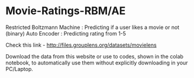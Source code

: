 # Movie-Ratings-RBM/AE
Restricted Boltzmann Machine : Predicting if a user likes a movie or not (binary)
Auto Encoder : Predicting rating from 1-5

Check this link - http://files.grouplens.org/datasets/movielens

Download the data from this website or use to codes, shown in the colab notebook, to automatically use them without explicitly downloading in your PC/Laptop.
